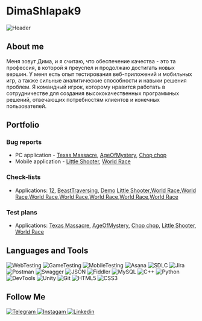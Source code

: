# DimaShlapak9
![Header](https://github.com/DimaShlapak9/Portfolio/blob/main/assets/Shlapak%20Dima.png) 

## About me
Меня зовут Дима, и я считаю, что обеспечение качества - это та профессия, в которой я преуспел и продолжаю достигать новых вершин. У меня есть опыт тестирования веб-приложений и мобильных игр, а также сильные аналитические способности и навыки решения проблем. Я командный игрок, которому нравится работать в сотрудничестве для создания высококачественных программных решений, отвечающих потребностям клиентов и конечных пользователей.

## Portfolio 

### Bug reports 
- PC application - [Texas Massacre](https://github.com/DimaShlapak9/Texas-Massacre/tree/main/Bug_reports), [AgeOfMystery](https://github.com/DimaShlapak9/AgeOfMystery/tree/main/Bug_reports), [Chop chop](https://github.com/DimaShlapak9/Chop-chop/tree/main/Bug_reports)
- Mobile application - [Little Shooter](https://github.com/DimaShlapak9/Little-Shooter/tree/main/Bug_reports), [World Race](https://github.com/DimaShlapak9/World-Race/tree/main/Bug_reports)

### Check-lists
- Applications: [12](https://docs.google.com/spreadsheets/d/1DTkf-j9UddIYEZ-yvNUQ8W5TvRkYLbcZ-krcDBvvyGM/edit?usp=sharing), [BeastTraversing](https://docs.google.com/spreadsheets/d/1ME3V2b3zlfbTDoV7y8eSSG5D_umWDzxOO2CNy-vET1A/edit?usp=sharing), [Demo](https://docs.google.com/spreadsheets/d/16Dx0lNM_ZloPu_ZKSoHZpfbs-9msRHAH3YCb7upkN-A/edit?usp=sharing)
[Little Shooter](),[World Race](),[World Race](),[World Race](),[World Race](),[World Race](),[World Race](),[World Race]()

### Test plans 
- Applications: [Texas Massacre](https://docs.google.com/document/d/1aJ4waXSq8mS6JBWwqfmrQureqjsd3zyhKWedeYjFUDQ/edit?usp=sharing), [AgeOfMystery](https://docs.google.com/document/d/1J5EFrVTffp72Qtf-NGvk85poG6VoOx1IioLJBNkn-mc/edit?usp=sharing), [Chop chop](https://docs.google.com/document/d/1WJuJSrFufFaVbxouf-Wu4ArCcUUNlX4G9eRcjXsIlWs/edit?usp=sharing),
[Little Shooter](https://github.com/DimaShlapak9/Little-Shooter/tree/main/Bug_reports), [World Race](https://docs.google.com/document/d/1EGfvzPkxjnOGcR1qTtltGkKQKD45CvHBtnbfwyHwPE4/edit?usp=sharing)


## Languages and Tools
![WebTesting](https://img.shields.io/badge/-WebTesting-556AC1?style=for-the-badge&logo=WebTesting&logoColor=556AC1)
![GameTesting](https://img.shields.io/badge/-GameTesting-FAB000?style=for-the-badge&logo=GameTesting&logoColor=FAB000)
![MobileTesting](https://img.shields.io/badge/-MobileTesting-4592C1?style=for-the-badge&logo=MobileTesting&logoColor=4592C1)
![Asana](https://img.shields.io/badge/-Asana-363639?style=for-the-badge&logo=Asana&logoColor=F06A6A)
![SDLC](https://img.shields.io/badge/-SDLC-A4BEF1?style=for-the-badge&logo=SDLC&logoColor=A4BEF1)
![Jira](https://img.shields.io/badge/-Jira-629FF6?style=for-the-badge&logo=Jira&logoColor=166BE0)
![Postman](https://img.shields.io/badge/-Postman-D7D0AD?style=for-the-badge&logo=Postman&logoColor=FB7C29)
![Swagger](https://img.shields.io/badge/-Swagger-173648?style=for-the-badge&logo=Swagger&logoColor=8BB600)
![JSON](https://img.shields.io/badge/-JSON-B2B2B2?style=for-the-badge&logo=JSON&logoColor=393939)
![Fiddler](https://img.shields.io/badge/-Fiddler-2B6D05?style=for-the-badge&logo=Fiddler&logoColor=2B6D05)
![MySQL](https://img.shields.io/badge/-MySQL-5181A2?style=for-the-badge&logo=MySQL&logoColor=00337E)
![C++](https://img.shields.io/badge/-C++-659AD2?style=for-the-badge&logo=C%2b%2b&logoColor=004482)
![Python](https://img.shields.io/badge/-Python-254A6B?style=for-the-badge&logo=Python&logoColor=FFE56A)
![DevTools](https://img.shields.io/badge/-DevTools-266EE4?style=for-the-badge&logo=DevTools&logoColor=266EE4)
![Unity](https://img.shields.io/badge/-Unity-757879?style=for-the-badge&logo=Unity&logoColor=000000)
![Git](https://img.shields.io/badge/-Git-181617?style=for-the-badge&logo=Git&logoColor=F0F0F0)
![HTML5](https://img.shields.io/badge/-HTML5-3A3B3D?style=for-the-badge&logo=HTML5&logoColor=64C18)
![CSS3](https://img.shields.io/badge/-CSS3-254ADC?style=for-the-badge&logo=CSS3&logoColor=2094EF)




## Follow Me
[ ![Telegram](https://img.shields.io/badge/-Telegram-30A5D8?style=for-the-badge&logo=Telegram&logoColor=F6F9FA) ](https://t.me/D_shlapak)
[ ![Instagam](https://img.shields.io/badge/-Instagram-A601CD?style=for-the-badge&logo=Instagram&logoColor=D6A639) ](https://www.instagram.com/)
[ ![Linkedin](https://img.shields.io/badge/-Linkedin-0A66C2?style=for-the-badge&logo=Linkedin&logoColor=FFFFFF) ]()
